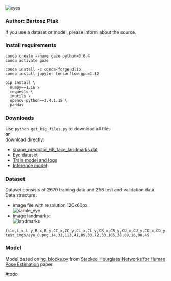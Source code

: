 ![eyes](https://github.com/bartoszptak/Gaze_Points_Dataset_Model/blob/master/README_files/head.png?raw=true)
### Author: Bartosz Ptak
If you use a dataset or model, please inform about the source.

### Install requirements

```
conda create --name gaze python=3.6.4 
conda activate gaze
```

```
conda install -c conda-forge dlib
conda install jupyter tensorflow-gpu=1.12
```

```
pip install \
  numpy==1.16 \
  requests \
  imutils \
  opencv-python==3.4.1.15 \
  pandas
```

### Downloads

Use `python get_big_files.py` to download all files  
**or**  
download directly:
  - [shape_predictor_68_face_landmarks.dat](https://drive.google.com/open?id=1TXJn_tAKkgmg9aMAVUrY8E2A9xUpoxLl)
  - [Eye dataset](https://drive.google.com/open?id=1AQ-ToGm4-PG2HlEdnvVEzX73sf-XOBL5)
  - [Train model and logs](https://drive.google.com/open?id=1DyHAYc3qOjl4odaeI9YgW82PhTV5ZVHE)
  - [Inference model](https://drive.google.com/open?id=1wPEBjl6NjpQOhh-J2ZoR3XxxUPb7do4B)

### Dataset

Dataset consists of 2670 training data and 256 test and validation data. Data structure:
- image file with resolution 120x60px:  
![samle_eye](https://github.com/bartoszptak/Gaze_Points_Dataset_Model/blob/master/README_files/eye_8.png?raw=true)  
- image landmarks:  
![landmarks](https://github.com/bartoszptak/Gaze_Points_Dataset_Model/blob/master/README_files/description.png?raw=true)  

```
file,L_x,L_y,R_x,R_y,CC_x,CC_y,CL_x,CL_y,CR_x,CR_y,CU_x,CU_y,CD_x,CD_y
test_imgs/eye_8.png,14,32,113,41,89,33,72,33,105,38,89,16,90,49
```

### Model
Model based on [hg_blocks.py](https://github.com/yuanyuanli85/Stacked_Hourglass_Network_Keras/blob/master/src/net/hg_blocks.py) from [Stacked Hourglass Networks for Human Pose Estimation](https://arxiv.org/pdf/1603.06937.pdf) paper.

#todo
